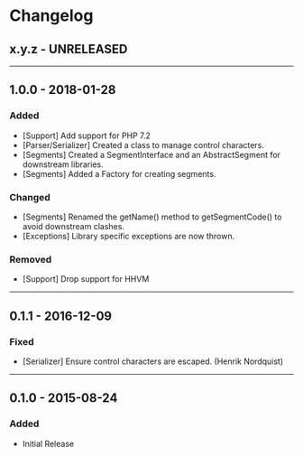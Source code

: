 Changelog
=========

## x.y.z - UNRELEASED

--------

## 1.0.0 - 2018-01-28

### Added

* [Support] Add support for PHP 7.2
* [Parser/Serializer] Created a class to manage control characters.
* [Segments] Created a SegmentInterface and an AbstractSegment for downstream libraries.
* [Segments] Added a Factory for creating segments.

### Changed

* [Segments] Renamed the getName() method to getSegmentCode() to avoid downstream clashes.
* [Exceptions] Library specific exceptions are now thrown.

### Removed

* [Support] Drop support for HHVM

--------

## 0.1.1 - 2016-12-09

### Fixed

* [Serializer] Ensure control characters are escaped. (Henrik Nordquist)

--------

## 0.1.0 - 2015-08-24

### Added

* Initial Release
